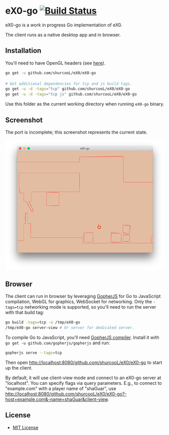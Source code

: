 # eX0-go [![Build Status](https://travis-ci.org/shurcooL/eX0.svg?branch=master)](https://travis-ci.org/shurcooL/eX0)

eX0-go is a work in progress Go implementation of eX0.

The client runs as a native desktop app and in browser.

Installation
------------

You'll need to have OpenGL headers (see [here](https://github.com/go-gl/glfw#installation)).

```bash
go get -u github.com/shurcooL/eX0/eX0-go

# Get additional dependencies for tcp and js build tags.
go get -u -d -tags="tcp" github.com/shurcooL/eX0/eX0-go
go get -u -d -tags="tcp js" github.com/shurcooL/eX0/eX0-go
```

Use this folder as the current working directory when running `eX0-go` binary.

Screenshot
----------

The port is incomplete; this screenshot represents the current state.

![](Screenshot.png)

Browser
-------

The client can run in browser by leveraging [GopherJS](https://github.com/gopherjs/gopherjs#readme) for Go to JavaScript compilation, WebGL for graphics, WebSocket for networking. Only the `-tags=tcp` networking mode is supported, so you'll need to run the server with that build tag:

```bash
go build -tags=tcp -o /tmp/eX0-go
/tmp/eX0-go server-view # Or server for dedicated server.
```

To compile Go to JavaScript, you'll need [GopherJS compiler](https://github.com/gopherjs/gopherjs#installation-and-usage). Install it with `go get -u github.com/gopherjs/gopherjs` and run:

```bash
gopherjs serve --tags=tcp
```

Then open <http://localhost:8080/github.com/shurcooL/eX0/eX0-go> to start up the client.

By default, it will use client-view mode and connect to an eX0-go server at "localhost". You can specify flags via query parameters. E.g., to connect to "example.com" with a player name of "shaGuar", use <http://localhost:8080/github.com/shurcooL/eX0/eX0-go?-host=example.com&-name=shaGuar&client-view>.

License
-------

- [MIT License](http://opensource.org/licenses/mit-license.php)
